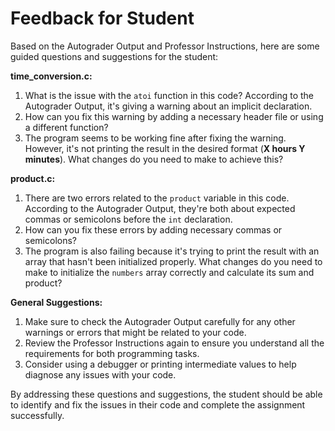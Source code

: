# Feedback for Student

Based on the Autograder Output and Professor Instructions, here are some guided questions and suggestions for the student:

**time_conversion.c:**

1. What is the issue with the `atoi` function in this code? According to the Autograder Output, it's giving a warning about an implicit declaration.
2. How can you fix this warning by adding a necessary header file or using a different function?
3. The program seems to be working fine after fixing the warning. However, it's not printing the result in the desired format (**X hours Y minutes**). What changes do you need to make to achieve this?

**product.c:**

1. There are two errors related to the `product` variable in this code. According to the Autograder Output, they're both about expected commas or semicolons before the `int` declaration.
2. How can you fix these errors by adding necessary commas or semicolons?
3. The program is also failing because it's trying to print the result with an array that hasn't been initialized properly. What changes do you need to make to initialize the `numbers` array correctly and calculate its sum and product?

**General Suggestions:**

1. Make sure to check the Autograder Output carefully for any other warnings or errors that might be related to your code.
2. Review the Professor Instructions again to ensure you understand all the requirements for both programming tasks.
3. Consider using a debugger or printing intermediate values to help diagnose any issues with your code.

By addressing these questions and suggestions, the student should be able to identify and fix the issues in their code and complete the assignment successfully.

